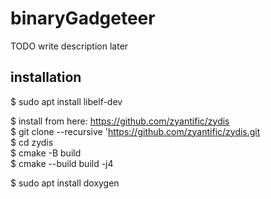 # binaryGadgeteer 
TODO write description later  

## installation 

$ sudo apt install libelf-dev  
 
$ install from here: https://github.com/zyantific/zydis  
$ git clone --recursive 'https://github.com/zyantific/zydis.git  
$ cd zydis  
$ cmake -B build  
$ cmake --build build -j4  
 
$ sudo apt install doxygen 
